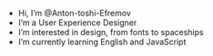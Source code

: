 - Hi, I’m @Anton-toshi-Efremov
- I’m a User Experience Designer
- I’m interested in design, from fonts to spaceships
- I’m currently learning English and JavaScript

<!---
Anton-toshi-Efremov/Anton-toshi-Efremov is a ✨ special ✨ repository because its `README.md` (this file) appears on your GitHub profile.
You can click the Preview link to take a look at your changes.
--->
